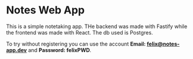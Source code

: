# Notes Web App

This is a simple notetaking app. THe backend was made with Fastify while the frontend was made with React. The db used is Postgres.

To try without registering you can use the account **Email: felix@notes-app.dev** and **Password: felixPWD**.
